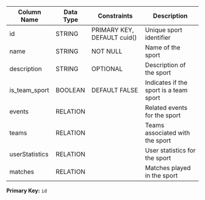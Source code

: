 | Column Name    | Data Type | Constraints                 | Description                            |
| -------------- | --------- | --------------------------- | -------------------------------------- |
| id             | STRING    | PRIMARY KEY, DEFAULT cuid() | Unique sport identifier                |
| name           | STRING    | NOT NULL                    | Name of the sport                      |
| description    | STRING    | OPTIONAL                    | Description of the sport               |
| is_team_sport  | BOOLEAN   | DEFAULT FALSE               | Indicates if the sport is a team sport |
| events         | RELATION  |                             | Related events for the sport           |
| teams          | RELATION  |                             | Teams associated with the sport        |
| userStatistics | RELATION  |                             | User statistics for the sport          |
| matches        | RELATION  |                             | Matches played in the sport            |

**Primary Key:** `id`
